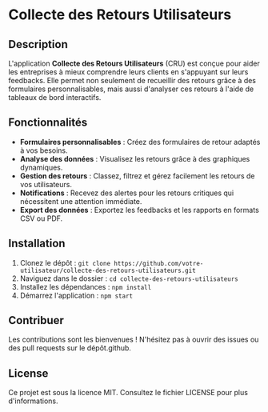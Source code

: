 # Collecte des Retours Utilisateurs

## Description
L'application **Collecte des Retours Utilisateurs** (CRU) est conçue pour aider les entreprises à mieux comprendre leurs clients en s'appuyant sur leurs feedbacks. Elle permet non seulement de recueillir des retours grâce à des formulaires personnalisables, mais aussi d'analyser ces retours à l'aide de tableaux de bord interactifs.

## Fonctionnalités
- **Formulaires personnalisables** : Créez des formulaires de retour adaptés à vos besoins.
- **Analyse des données** : Visualisez les retours grâce à des graphiques dynamiques.
- **Gestion des retours** : Classez, filtrez et gérez facilement les retours de vos utilisateurs.
- **Notifications** : Recevez des alertes pour les retours critiques qui nécessitent une attention immédiate.
- **Export des données** : Exportez les feedbacks et les rapports en formats CSV ou PDF.

## Installation
1. Clonez le dépôt : `git clone https://github.com/votre-utilisateur/collecte-des-retours-utilisateurs.git` 
2. Naviguez dans le dossier : `cd collecte-des-retours-utilisateurs`
3. Installez les dépendances : `npm install`
4. Démarrez l'application : `npm start`

## Contribuer
Les contributions sont les bienvenues ! N'hésitez pas à ouvrir des issues ou des pull requests sur le dépôt.github.

## License
Ce projet est sous la licence MIT. Consultez le fichier LICENSE pour plus d'informations.
